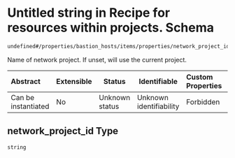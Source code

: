 # Untitled string in Recipe for resources within projects. Schema

```txt
undefined#/properties/bastion_hosts/items/properties/network_project_id
```

Name of network project. If unset, will use the current project.


| Abstract            | Extensible | Status         | Identifiable            | Custom Properties | Additional Properties | Access Restrictions | Defined In                                                              |
| :------------------ | ---------- | -------------- | ----------------------- | :---------------- | --------------------- | ------------------- | ----------------------------------------------------------------------- |
| Can be instantiated | No         | Unknown status | Unknown identifiability | Forbidden         | Allowed               | none                | [resources.schema.json\*](resources.schema.json "open original schema") |

## network_project_id Type

`string`
